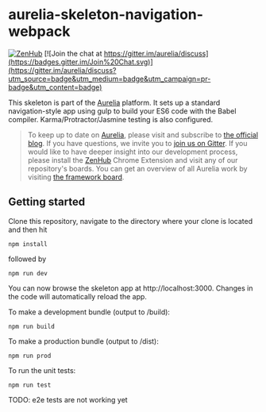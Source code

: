 # aurelia-skeleton-navigation-webpack

[![ZenHub](https://raw.githubusercontent.com/ZenHubIO/support/master/zenhub-badge.png)](https://zenhub.io)
[![Join the chat at https://gitter.im/aurelia/discuss](https://badges.gitter.im/Join%20Chat.svg)](https://gitter.im/aurelia/discuss?utm_source=badge&utm_medium=badge&utm_campaign=pr-badge&utm_content=badge)

This skeleton is part of the [Aurelia](http://www.aurelia.io/) platform. It sets up a standard navigation-style app using gulp to build your ES6 code with the Babel compiler. Karma/Protractor/Jasmine testing is also configured.

> To keep up to date on [Aurelia](http://www.aurelia.io/), please visit and subscribe to [the official blog](http://blog.durandal.io/). If you have questions, we invite you to [join us on Gitter](https://gitter.im/aurelia/discuss). If you would like to have deeper insight into our development process, please install the [ZenHub](https://zenhub.io) Chrome Extension and visit any of our repository's boards. You can get an overview of all Aurelia work by visiting [the framework board](https://github.com/aurelia/framework#boards).

## Getting started
Clone this repository, navigate to the directory where your clone is located and then hit

```
npm install
```

followed by 

```
npm run dev
```

You can now browse the skeleton app at http://localhost:3000. Changes in the code 
will automatically reload the app.

To make a development bundle (output to /build):

```
npm run build
```

To make a production bundle (output to /dist):

```
npm run prod
```

To run the unit tests:

```
npm run test
```

TODO: e2e tests are not working yet